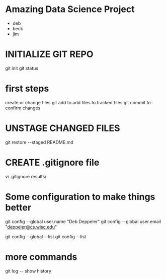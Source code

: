 # Amazing Data Science Project

* deb
* beck
* jim

# INITIALIZE GIT REPO
git init
git status


# first steps

create or change files
git add to add files to tracked files
git commit to confirm changes

# UNSTAGE CHANGED FILES

git restore --staged README.md

# CREATE .gitignore file

vi .gitignore
results/

# Some configuration to make things better

git config --global user.name "Deb Deppeler"
git config --global user.email "deppeler@cs.wisc.edu"

git config --global --list
git config --list

# more commands

git log  -- show history



